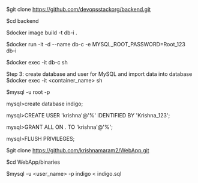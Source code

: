 $git clone https://github.com/devopsstackorg/backend.git

$cd backend

$docker image build -t db-i .

$docker run -it -d --name db-c -e MYSQL_ROOT_PASSWORD=Root_123 db-i

$docker exec -it db-c sh

Step 3: create database and user for MySQL and import data into database $docker exec -it <container_name> sh

$mysql -u root -p

mysql>create database indigo;

mysql>CREATE USER 'krishna'@'%' IDENTIFIED BY 'Krishna_123';

mysql>GRANT ALL ON *.* TO 'krishna'@'%';

mysql>FLUSH PRIVILEGES;

$git clone https://github.com/krishnamaram2/WebApp.git

$cd WebApp/binaries

$mysql -u <user_name> -p indigo < indigo.sql
